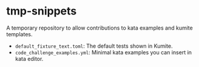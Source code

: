 # tmp-snippets

A temporary repository to allow contributions to kata examples and kumite templates.

- `default_fixture_text.toml`: The default tests shown in Kumite.
- `code_challenge_examples.yml`: Minimal kata examples you can insert in kata editor.
